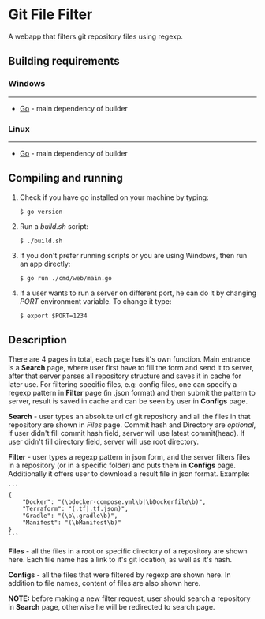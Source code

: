 # Git File Filter

A webapp that filters git repository files using regexp.

## Building requirements

### Windows
----------------------------------------------------------

* [Go](https://golang.org/) -  main dependency of builder

### Linux
----------------------------------------------------------
* [Go](https://golang.org/) -  main dependency of builder

## Compiling and running

1. Check if you have go installed on your machine by typing:

    ```
    $ go version
    ```

2. Run a *build.sh* script:
    ```
    $ ./build.sh
    ```

3. If you don't prefer running scripts or you are using Windows, then run an app directly:
    ```
    $ go run ./cmd/web/main.go
    ```

4. If a user wants to run a server on different port, he can do it by changing _PORT_ environment variable. To change it type:
    ```
    $ export $PORT=1234
    ```

## Description

There are 4 pages in total, each page has it's own function. Main entrance is a **Search** page, where user first have to fill the form and send it to server, after that server parses all repository structure and saves it in cache for later use. For filtering specific files, e.g: config files, one can specify a regexp pattern in **Filter** page (in .json format) and then submit the pattern to server, result is saved in cache and can be seen by user in **Configs** page.

**Search** - user types an absolute url of git repository and all the files in that repository are shown in _Files_ page. Commit hash and Directory are _optional_, if user didn't fill commit hash field, server will use latest commit(head). If user didn't fill directory field, server will use root directory.

**Filter** - user types a regexp pattern in json form, and the server filters files in a repository (or in a specific folder) and puts them in **Configs** page. Additionally it offers user to download a result file in json format. Example:

    ```
    {
        "Docker": "(\bdocker-compose.yml\b|\bDockerfile\b)",
        "Terraform": "(.tf|.tf.json)",
        "Gradle": "(\b\.gradle\b)",
        "Manifest": "(\bManifest\b)"
    }
    ```

**Files** - all the files in a root or specific directory of a repository are shown here. Each file name has a link to it's git location, as well as it's hash.

**Configs** - all the files that were filtered by regexp are shown here. In addition to file names, content of files are also shown here.

**NOTE:** before making a new filter request, user should search a repository in **Search** page, otherwise he will be redirected to search page.